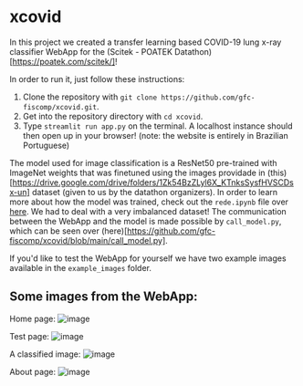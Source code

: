 # **xcovid**

In this project we created a transfer learning based COVID-19 lung x-ray classifier WebApp for the (Scitek - POATEK Datathon)[https://poatek.com/scitek/]!

In order to run it, just follow these instructions:
1. Clone the repository with `git clone https://github.com/gfc-fiscomp/xcovid.git`.
2. Get into the repository directory with `cd xcovid`.
3. Type `streamlit run app.py` on the terminal. A localhost instance should then open up in your browser! (note: the website is entirely in Brazilian Portuguese)

The model used for image classification is a ResNet50 pre-trained with ImageNet weights that was finetuned using the images providade in (this)[https://drive.google.com/drive/folders/1Zk54BzZLyl6X_KTnksSysfHVSCDsx-un] dataset (given to us by the datathon organizers). In order to learn more about how the model was trained, check out the `rede.ipynb` file over [here](https://github.com/gfc-fiscomp/xcovid/blob/main/rede.ipynb). We had to deal with a very imbalanced dataset! The communication between the WebApp and the model is made possible by `call_model.py`, which can be seen over (here)[https://github.com/gfc-fiscomp/xcovid/blob/main/call_model.py].

If you'd like to test the WebApp for yourself we have two example images available in the `example_images` folder.

## Some images from the WebApp:

Home page:
![image](https://user-images.githubusercontent.com/47951223/112684311-9ba97000-8e51-11eb-9d8a-0e9d37d173c1.png)

Test page:
![image](https://user-images.githubusercontent.com/47951223/112684347-ae23a980-8e51-11eb-8d77-97edeb4d5b81.png)

A classified image:
![image](https://user-images.githubusercontent.com/47951223/112684407-c4316a00-8e51-11eb-94b3-a148067b807c.png)

About page:
![image](https://user-images.githubusercontent.com/47951223/112684432-cd223b80-8e51-11eb-87b9-b8feb6c5e1a5.png)
